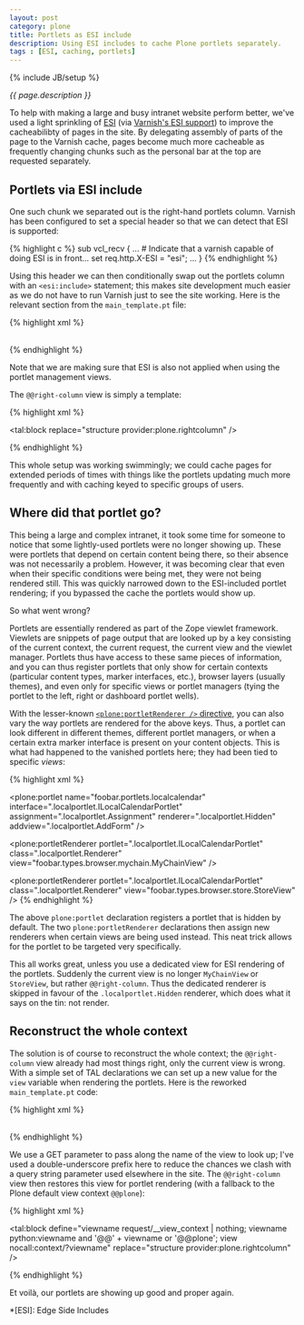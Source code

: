 ```yaml
---
layout: post
category: plone
title: Portlets as ESI include
description: Using ESI includes to cache Plone portlets separately.
tags : [ESI, caching, portlets]
---
```

{% include JB/setup %}

*{{ page.description }}*

To help with making a large and busy intranet website perform better, we've used a light sprinkling of [ESI](https://en.wikipedia.org/wiki/Edge_Side_Includes) (via [Varnish's ESI support](https://www.varnish-cache.org/trac/wiki/ESIfeatures)) to improve the cacheabilibty of pages in the site. By delegating assembly of parts of the page to the Varnish cache, pages become much more cacheable as frequently changing chunks such as the personal bar at the top are requested separately.

## Portlets via ESI include

One such chunk we separated out is the right-hand portlets column. Varnish has been configured to set a special header so that we can detect that ESI is supported:

{% highlight c %}
sub vcl_recv {
    ...
    # Indicate that a varnish capable of doing ESI is in front...
    set req.http.X-ESI = "esi";
    ...
}
{% endhighlight %}

Using this header we can then conditionally swap out the portlets column with an `<esi:include>` statement; this makes site development much easier as we do not have to run Varnish just to see the site working. Here is the relevant section from the `main_template.pt` file:

{% highlight xml %}
<td id="portal-column-two"
    metal:define-slot="column_two_slot"
    tal:condition="sr">
  <div class="visualPadding"
       tal:define="
           esi_header request/HTTP_X_ESI | nothing;
           base context/@@plone_context_state/current_base_url | nothing;
           location python:base and base.rstrip('/').split('/')[-1].lstrip('@');
           esi python:esi_header and (location not in (
               'manage-portlets', 'manage-content-type-portlets'));
           queryString request/QUERY_STRING;
           queryString python: queryString and '?' + queryString or '';
           ">
    <metal:portlets define-slot="portlets_two_slot">
      <esi:include tal:condition="esi"
          tal:attributes="src string:${context/absolute_url}/@@right-column${queryString}" />
      <tal:noesi condition="not: esi"
                 replace="structure provider:plone.rightcolumn" />
    </metal:portlets>
    &nbsp;
  </div>
</td>
{% endhighlight %}

Note that we are making sure that ESI is also not applied when using the portlet management views.

The `@@right-column` view is simply a template:

{% highlight xml %}
<html tal:omit-tag="">
<body tal:omit-tag="">

<tal:block replace="structure provider:plone.rightcolumn" />

</body>
</html>
{% endhighlight %}

This whole setup was working swimmingly; we could cache pages for extended periods of times with things like the portlets updating much more frequently and with caching keyed to specific groups of users.

## Where did that portlet go?

This being a large and complex intranet, it took some time for someone to notice that some lightly-used portlets were no longer showing up. These were portlets that depend on certain content being there, so their absence was not necessarily a problem. However, it was becoming clear that even when their specific conditions were being met, they were not being rendered still. This was quickly narrowed down to the ESI-included portlet rendering; if you bypassed the cache the portlets would show up.

So what went wrong?

Portlets are essentially rendered as part of the Zope viewlet framework. Viewlets are snippets of page output that are looked up by a key consisting of the current context, the current request, the current view and the viewlet manager. Portlets thus have access to these same pieces of information, and you can thus register portlets that only show for certain contexts (particular content types, marker interfaces, etc.), browser layers (usually themes), and even only for specific views or portlet managers (tying the portlet to the left, right or dashboard portlet wells).

With the lesser-known [`<plone:portletRenderer />` directive](https://github.com/plone/plone.app.portlets/blob/7a6303400b4ecf7595fb21ec9c43b38b31fb8aca/plone/app/portlets/metadirectives.py#L67), you can also vary the way portlets are rendered for the above keys. Thus, a portlet can look different in different themes, different portlet managers, or when a certain extra marker interface is present on your content objects. This is what had happened to the vanished portlets here; they had been tied to specific *views*:

{% highlight xml %}
<configure
    xmlns="http://namespaces.zope.org/zope"
    xmlns:plone="http://namespaces.plone.org/plone"
    />

  <plone:portlet
    name="foobar.portlets.localcalendar"
    interface=".localportlet.ILocalCalendarPortlet"
    assignment=".localportlet.Assignment"
    renderer=".localportlet.Hidden"
    addview=".localportlet.AddForm"
    />

  <!-- My HQ page -->
  <plone:portletRenderer
    portlet=".localportlet.ILocalCalendarPortlet"
    class=".localportlet.Renderer"
    view="foobar.types.browser.mychain.MyChainView"
    />

  <!-- My Store page -->
  <plone:portletRenderer
    portlet=".localportlet.ILocalCalendarPortlet"
    class=".localportlet.Renderer"
    view="foobar.types.browser.store.StoreView"
    />
</configure>
{% endhighlight %}

The above `plone:portlet` declaration registers a portlet that is hidden by default. The two `plone:portletRenderer` declarations then assign new renderers when certain views are being used instead. This neat trick allows for the portlet to be targeted very specifically.

This all works great, unless you use a dedicated view for ESI rendering of the portlets. Suddenly the current view is no longer `MyChainView` or `StoreView`, but rather `@@right-column`. Thus the dedicated renderer is skipped in favour of the `.localportlet.Hidden` renderer, which does what it says on the tin: not render.

## Reconstruct the whole context

The solution is of course to reconstruct the whole context; the `@@right-column` view already had most things right, only the current view is wrong. With a simple set of TAL declarations we can set up a new value for the `view` variable when rendering the portlets. Here is the reworked `main_template.pt` code:

{% highlight xml %}
<td id="portal-column-two"
    metal:define-slot="column_two_slot"
    tal:condition="sr">
  <div class="visualPadding"
       tal:define="
           esi_header request/HTTP_X_ESI | nothing;
           base context/@@plone_context_state/current_base_url | nothing;
           location python:base and base.rstrip('/').split('/')[-1].lstrip('@');
           esi python:esi_header and (location not in ('manage-portlets', 'manage-content-type-portlets'));
           viewContext string:?__view_context=${view/__name__};
           queryString request/QUERY_STRING;
           queryString python: queryString and viewContext + '&amp;' + queryString or viewContext;
                   ">
    <metal:portlets define-slot="portlets_two_slot">
      <esi:include tal:condition="esi"
                   tal:attributes="src string:${context/absolute_url}/@@right-column${queryString}" />
      <tal:noesi condition="not: esi"
                 replace="structure provider:plone.rightcolumn" />
    </metal:portlets>
    &nbsp;
  </div>
</td>
{% endhighlight %}

We use a GET parameter to pass along the name of the view to look up; I've used a double-underscore prefix here to reduce the chances we clash with a query string parameter used elsewhere in the site. The `@@right-column` view then restores this view for portlet rendering (with a fallback to the Plone default view context `@@plone`):

{% highlight xml %}
<html tal:omit-tag="">
<body tal:omit-tag="">

<tal:block
    define="viewname request/__view_context | nothing;
            viewname python:viewname and '@@' + viewname or '@@plone';
            view nocall:context/?viewname"
	replace="structure provider:plone.rightcolumn" />

</body>
</html>
{% endhighlight %}

Et voilà, our portlets are showing up good and proper again.

*[ESI]: Edge Side Includes
